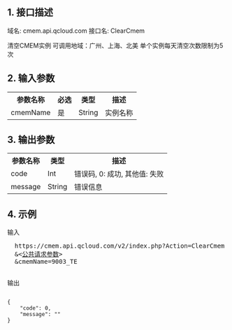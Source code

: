 ## 1. 接口描述
 
域名: cmem.api.qcloud.com
接口名: ClearCmem

清空CMEM实例
可调用地域：广州、上海、北美
单个实例每天清空次数限制为5次

 

## 2. 输入参数
 

<table class="t"><tbody><tr>
<th><b>参数名称</b></th>
<th><b>必选</b></th>
<th><b>类型</b></th>
<th><b>描述</b></th>
<tr>
<td> cmemName <td> 是 <td> String <td> 实例名称
</tbody></table>

 

## 3. 输出参数
 

<table class="t"><tbody><tr>
<th><b>参数名称</b></th>
<th><b>类型</b></th>
<th><b>描述</b></th>
<tr>
<td> code <td> Int <td> 错误码, 0: 成功, 其他值: 失败
<tr>
<td> message <td> String <td> 错误信息
</tbody></table>

 

## 4. 示例
 
输入
<pre>
  https://cmem.api.qcloud.com/v2/index.php?Action=ClearCmem
  &<<a href="https://www.qcloud.com/doc/api/229/6976">公共请求参数</a>>
  &cmemName=9003_TE

</pre>

输出
```

{
    "code": 0,
    "message": ""
}

```

